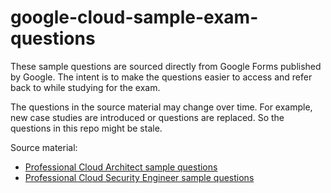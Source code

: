# google-cloud-sample-exam-questions

These sample questions are sourced directly from Google Forms published by Google. The intent is to make the questions easier to access and refer back to while studying for the exam.

The questions in the source material may change over time. For example, new case studies are introduced or questions are replaced. So the questions in this repo might be stale.

Source material:

- [Professional Cloud Architect sample questions](https://docs.google.com/forms/d/e/1FAIpQLSf54f7FbtSJcXUY6-DUHfBG31jZ3pujgb8-a5io_9biJsNpqg/viewform)
- [Professional Cloud Security Engineer sample questions](https://docs.google.com/forms/d/e/1FAIpQLSfSuKEE8cUQWj9sfak7QG9hpaljBC89Y22KoWMQFgoECZjzUg/viewform)
